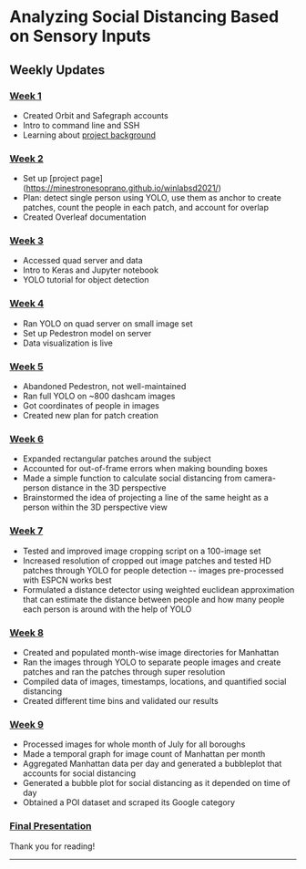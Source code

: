 # Analyzing Social Distancing Based on Sensory Inputs
<h2>Weekly Updates</h2>

### [Week 1](https://docs.google.com/presentation/d/10ShJHYYFKcQgGqVLqGvah1pI3n8cUgC-pHTAbpTq5bU/edit?usp=sharing)

* Created Orbit and Safegraph accounts
* Intro to command line and SSH
* Learning about [project background](https://dl.acm.org/doi/pdf/10.1145/3417991)

### [Week 2](https://docs.google.com/presentation/d/1BQxArk1C2sRHngOjus9_ZxEkWO5-X4jzyPZdKtqA9M0/edit#slide=id.gdf5cfffc92_2_0)

* Set up [project page] (https://minestronesoprano.github.io/winlabsd2021/)
* Plan: detect single person using YOLO, use them as anchor to create patches, count the people in each patch, and account for overlap
* Created Overleaf documentation

### [Week 3](https://docs.google.com/presentation/d/1iC-iT_pJ0wLGpHe-jpq336eBVQtAhqbGP4ktapv_ZIM/edit?usp=sharing) 

* Accessed quad server and data
* Intro to Keras and Jupyter notebook
* YOLO tutorial for object detection

### [Week 4](https://docs.google.com/presentation/d/1Oem8g_Sa2jdCDE677N2vLKdRGkU70E-g_ZYWBtIVHio/edit#slide=id.ge0c48ac287_0_0) 

* Ran YOLO on quad server on small image set
* Set up Pedestron model on server
* Data visualization is live

### [Week 5](https://docs.google.com/presentation/d/1aMaNLTRuP8yg_G7ZaASCPXCzR2NJFCF0wWpVe4Htq1s/edit#slide=id.ge0c48ac287_0_8)

* Abandoned Pedestron, not well-maintained
* Ran full YOLO on ~800 dashcam images
* Got coordinates of people in images
* Created new plan for patch creation

### [Week 6](https://docs.google.com/presentation/d/1L_Y9ebGH6Eh2lV5zaIPwBvrQBcG91oZZQFBg30Iqz7Y/edit?usp=sharing)

* Expanded rectangular patches around the subject
* Accounted for out-of-frame errors when making bounding boxes
* Made a simple function to calculate social distancing from camera-person distance in the 3D perspective
* Brainstormed the idea of projecting a line of the same height as a person within the 3D perspective view

### [Week 7](https://docs.google.com/presentation/d/1mUUeUaShCxW-Fm66W5QrSoKZiaxzdamT2c7Ni0zyQHM/edit?usp=sharing)
* Tested and improved image cropping script on a 100-image set
* Increased resolution of cropped out image patches and tested HD patches through YOLO for people detection -- images pre-processed with ESPCN works best
* Formulated a distance detector using weighted euclidean approximation that can estimate the distance between people and how many people each person is around with the help of YOLO

### [Week 8](https://docs.google.com/presentation/d/1sxaUvzb8Z18OYT1ZFd_HudDcpWQN6w8dhFUv-rN7oBI/edit?usp=sharing)
* Created and populated month-wise image directories for Manhattan
* Ran the images through YOLO to separate people images and create patches and ran the patches through super resolution 
* Compiled data of images, timestamps, locations, and quantified social distancing
* Created different time bins and validated our results

### [Week 9](https://docs.google.com/presentation/d/18DIcUvgcpOQKyfX-tceZOX1Pz7mrIY2b_BipZatWpKI/edit?usp=sharing)
* Processed images for whole month of July for all boroughs
* Made a temporal graph for image count of Manhattan per month
* Aggregated Manhattan data per day and generated a bubbleplot that accounts for social distancing
* Generated a bubble plot for social distancing as it depended on time of day
* Obtained a POI dataset and scraped its Google category

### [Final Presentation](https://docs.google.com/presentation/d/1lJ5VdrdlljR5ctEm5OwaA2SJ52mhiHMuS7mdYvhO7FY/edit?usp=sharing)

Thank you for reading!
____

